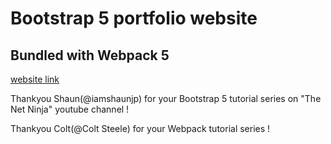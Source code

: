 # Bootstrap 5 portfolio website

## Bundled with Webpack 5

[website link](https://kashaan.netlify.app)

Thankyou Shaun(@iamshaunjp) for your Bootstrap 5 tutorial series on "The Net Ninja" youtube channel !

Thankyou Colt(@Colt Steele) for your Webpack tutorial series !  

